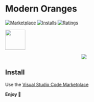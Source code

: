 # Modern Oranges


[![Marketplace](https://vsmarketplacebadge.apphb.com/version/xpowercoder.modern-oranges.svg)](https://marketplace.visualstudio.com/items/xpowercoder.modern-oranges) [![Installs](https://vsmarketplacebadge.apphb.com/installs/xpowercoder.modern-oranges.svg)](https://marketplace.visualstudio.com/items/xpowercoder.modern-oranges) [![Ratings](https://vsmarketplacebadge.apphb.com/rating-short/xpowercoder.modern-oranges.svg)](https://marketplace.visualstudio.com/items/xpowercoder.modern-oranges)

<img src="https://raw.githubusercontent.com/xpowercoder/modern-oranges-theme/master/icon.png" width="64">

<p align="center">
<img src="https://raw.githubusercontent.com/xpowercoder/modern-oranges-theme/master/screenshot.png">
</p>

## Install
Use the [Visual Studio Code Marketplace](https://marketplace.visualstudio.com/items/xpowercoder.modern-oranges)

**Enjoy 🍊**
